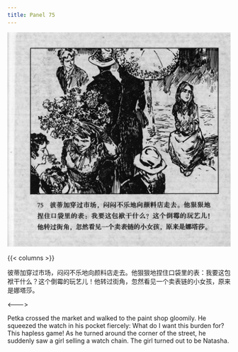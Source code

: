 ```yaml
---
title: Panel 75
---
```


 ![biao page](./../../../images/biao/seifert0726_biao_0079_075.jpg)

{{< columns >}}



彼蒂加穿过市场，闷闷不乐地向颜料店走去。他狠狠地捏住口袋里的表：我要这包袱干什么？这个倒霉的玩艺儿！他转过街角，忽然看见一个卖表链的小女孩，原来是娜塔莎。

<--->


Petka crossed the market and walked to the paint shop gloomily. He squeezed the watch in his pocket fiercely: What do I want this burden for? This hapless game! As he turned around the corner of the street, he suddenly saw a girl selling a watch chain. The girl turned out to be Natasha.